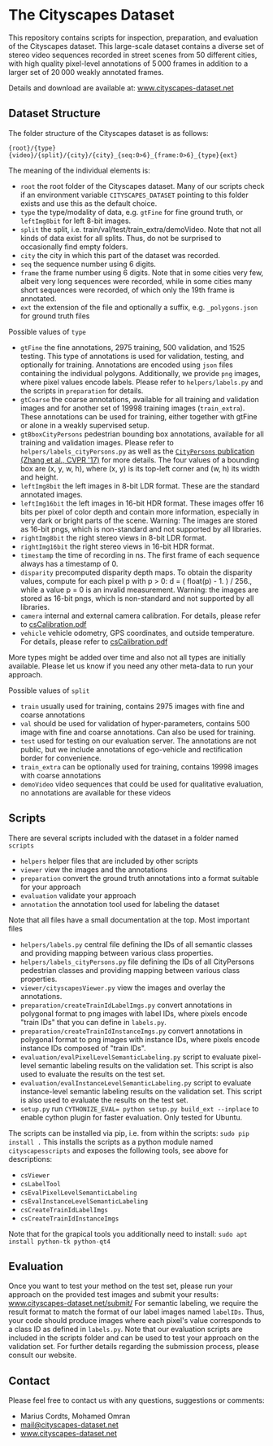 # The Cityscapes Dataset

This repository contains scripts for inspection, preparation, and evaluation of the Cityscapes dataset. This large-scale dataset contains a diverse set of stereo video sequences recorded in street scenes from 50 different cities, with high quality pixel-level annotations of 5 000 frames in addition to a larger set of 20 000 weakly annotated frames.

Details and download are available at: www.cityscapes-dataset.net


## Dataset Structure

The folder structure of the Cityscapes dataset is as follows:
```
{root}/{type}{video}/{split}/{city}/{city}_{seq:0>6}_{frame:0>6}_{type}{ext}
```

The meaning of the individual elements is:
 - `root`  the root folder of the Cityscapes dataset. Many of our scripts check if an environment variable `CITYSCAPES_DATASET` pointing to this folder exists and use this as the default choice.
 - `type`  the type/modality of data, e.g. `gtFine` for fine ground truth, or `leftImg8bit` for left 8-bit images.
 - `split` the split, i.e. train/val/test/train_extra/demoVideo. Note that not all kinds of data exist for all splits. Thus, do not be surprised to occasionally find empty folders.
 - `city`  the city in which this part of the dataset was recorded.
 - `seq`   the sequence number using 6 digits.
 - `frame` the frame number using 6 digits. Note that in some cities very few, albeit very long sequences were recorded, while in some cities many short sequences were recorded, of which only the 19th frame is annotated.
 - `ext`   the extension of the file and optionally a suffix, e.g. `_polygons.json` for ground truth files

Possible values of `type`
 - `gtFine`       the fine annotations, 2975 training, 500 validation, and 1525 testing. This type of annotations is used for validation, testing, and optionally for training. Annotations are encoded using `json` files containing the individual polygons. Additionally, we provide `png` images, where pixel values encode labels. Please refer to `helpers/labels.py` and the scripts in `preparation` for details.
 - `gtCoarse`     the coarse annotations, available for all training and validation images and for another set of 19998 training images (`train_extra`). These annotations can be used for training, either together with gtFine or alone in a weakly supervised setup.
 - `gtBboxCityPersons` pedestrian bounding box annotations, available for all training and validation images. Please refer to `helpers/labels_cityPersons.py` as well as the [`CityPersons` publication (Zhang et al., CVPR '17)](https://bitbucket.org/shanshanzhang/citypersons) for more details. The four values of a bounding box are (x, y, w, h), where (x, y) is its top-left corner and (w, h) its width and height.
 - `leftImg8bit`  the left images in 8-bit LDR format. These are the standard annotated images.
 - `leftImg16bit` the left images in 16-bit HDR format. These images offer 16 bits per pixel of color depth and contain more information, especially in very dark or bright parts of the scene. Warning: The images are stored as 16-bit pngs, which is non-standard and not supported by all libraries.
 - `rightImg8bit`  the right stereo views in 8-bit LDR format.
 - `rightImg16bit` the right stereo views in 16-bit HDR format.
 - `timestamp`     the time of recording in ns. The first frame of each sequence always has a timestamp of 0.
 - `disparity`     precomputed disparity depth maps. To obtain the disparity values, compute for each pixel p with p > 0: d = ( float(p) - 1. ) / 256., while a value p = 0 is an invalid measurement. Warning: the images are stored as 16-bit pngs, which is non-standard and not supported by all libraries.
 - `camera`        internal and external camera calibration. For details, please refer to [csCalibration.pdf](docs/csCalibration.pdf)
 - `vehicle`       vehicle odometry, GPS coordinates, and outside temperature. For details, please refer to [csCalibration.pdf](docs/csCalibration.pdf)

More types might be added over time and also not all types are initially available. Please let us know if you need any other meta-data to run your approach.

Possible values of `split`
 - `train`       usually used for training, contains 2975 images with fine and coarse annotations
 - `val`         should be used for validation of hyper-parameters, contains 500 image with fine and coarse annotations. Can also be used for training.
 - `test`        used for testing on our evaluation server. The annotations are not public, but we include annotations of ego-vehicle and rectification border for convenience.
 - `train_extra` can be optionally used for training, contains 19998 images with coarse annotations
 - `demoVideo`   video sequences that could be used for qualitative evaluation, no annotations are available for these videos


## Scripts

There are several scripts included with the dataset in a folder named `scripts`
 - `helpers`      helper files that are included by other scripts
 - `viewer`       view the images and the annotations
 - `preparation`  convert the ground truth annotations into a format suitable for your approach
 - `evaluation`   validate your approach
 - `annotation`   the annotation tool used for labeling the dataset


Note that all files have a small documentation at the top. Most important files
 - `helpers/labels.py`                               central file defining the IDs of all semantic classes and providing mapping between various class properties.
 - `helpers/labels_cityPersons.py`                   file defining the IDs of all CityPersons pedestrian classes and providing mapping between various class properties.
 - `viewer/cityscapesViewer.py`                      view the images and overlay the annotations.
 - `preparation/createTrainIdLabelImgs.py`           convert annotations in polygonal format to png images with label IDs, where pixels encode "train IDs" that you can define in `labels.py`.
 - `preparation/createTrainIdInstanceImgs.py`        convert annotations in polygonal format to png images with instance IDs, where pixels encode instance IDs composed of "train IDs".
 - `evaluation/evalPixelLevelSemanticLabeling.py`    script to evaluate pixel-level semantic labeling results on the validation set. This script is also used to evaluate the results on the test set.
 - `evaluation/evalInstanceLevelSemanticLabeling.py` script to evaluate instance-level semantic labeling results on the validation set. This script is also used to evaluate the results on the test set.
 - `setup.py`                                        run `CYTHONIZE_EVAL= python setup.py build_ext --inplace` to enable cython plugin for faster evaluation. Only tested for Ubuntu.

The scripts can be installed via pip, i.e. from within the scripts:
`sudo pip install .`
This installs the scripts as a python module named `cityscapesscripts` and exposes the following tools, see above for descriptions:
- `csViewer`
- `csLabelTool`
- `csEvalPixelLevelSemanticLabeling`
- `csEvalInstanceLevelSemanticLabeling`
- `csCreateTrainIdLabelImgs`
- `csCreateTrainIdInstanceImgs`

Note that for the grapical tools you additionally need to install:
`sudo apt install python-tk python-qt4`


## Evaluation

Once you want to test your method on the test set, please run your approach on the provided test images and submit your results:
www.cityscapes-dataset.net/submit/
For semantic labeling, we require the result format to match the format of our label images named `labelIDs`.
Thus, your code should produce images where each pixel's value corresponds to a class ID as defined in `labels.py`.
Note that our evaluation scripts are included in the scripts folder and can be used to test your approach on the validation set.
For further details regarding the submission process, please consult our website.

## Contact

Please feel free to contact us with any questions, suggestions or comments:

* Marius Cordts, Mohamed Omran
* mail@cityscapes-dataset.net
* www.cityscapes-dataset.net
